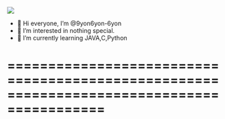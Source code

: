 ![](https://3v14en34n4qsadzlwpatrq14-wpengine.netdna-ssl.com/wp-content/uploads/2017/03/woodland_wanderer_dribbble.gif)


- 👋 Hi everyone, I’m @9yon6yon-6yon
- 👀 I’m interested in nothing special.
- 🌱 I’m currently learning JAVA,C,Python




==========================================================================================
=========================================================================================
